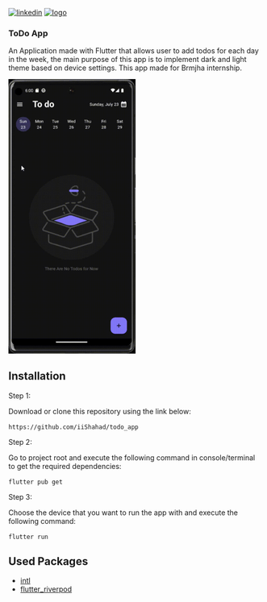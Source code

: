 [![linkedin](https://user-images.githubusercontent.com/82725533/192156276-d7227918-0a5e-4da1-97bd-21a329c8cd1b.png)](https://www.linkedin.com/in/ishahadmohammed/)      [![logo](https://user-images.githubusercontent.com/82725533/192156454-c1e2f302-de92-4cf0-81db-4593231ca05d.png)](https://twitter.com/iiShahadll)



### ToDo App

An Application made with Flutter that allows user to add todos for each day in the week, the main purpose of this app is to implement dark and light theme based on device settings.
This app made for Brmjha internship.

<img src="https://github.com/iiShahad/todo_app/blob/master/preview.gif" width="50%" height="50%"/>

## Installation

Step 1:

Download or clone this repository using the link below:
```
https://github.com/iiShahad/todo_app
```
Step 2:

Go to project root and execute the following command in console/terminal to get the required dependencies:
```
flutter pub get
```
Step 3:

Choose the device that you want to run the app with and execute the following command:
```
flutter run
```

## Used Packages
- [intl](https://pub.dev/packages/intl)
- [flutter_riverpod](https://pub.dev/packages/flutter_riverpod)
  



